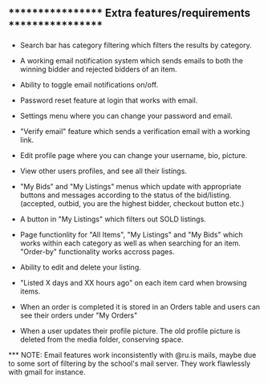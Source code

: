


**************** Extra features/requirements ****************
-------------------------------------------------------------

* Search bar has category filtering which filters the results by category.

* A working email notification system which sends emails to 
  both the winning bidder and rejected bidders of an item. 

* Ability to toggle email notifications on/off.

* Password reset feature at login that works with email.

* Settings menu where you can change your password and email.

* "Verify email" feature which sends a verification email with a working link.

* Edit profile page where you can change your username, bio, picture.

* View other users profiles, and see all their listings.

* "My Bids" and "My Listings" menus which update with appropriate buttons and 
  messages according to the status of the bid/listing.
  (accepted, outbid, you are the highest bidder, checkout button etc.)

* A button in "My Listings" which filters out SOLD listings.

* Page functionlity for "All Items", "My Listings" and "My Bids" which works 
  within each category as well as when searching for an item.
  "Order-by" functionality works accross pages.

* Ability to edit and delete your listing.

* "Listed X days and XX hours ago" on each item card when browsing items.

* When an order is completed it is stored in an Orders table and users can see their orders under "My Orders"

* When a user updates their profile picture. The old profile picture is deleted from the media folder, conserving space.

*** NOTE: Email features work inconsistently with @ru.is mails, maybe due to some sort of filtering by the school's mail server. They work flawlessly with gmail for instance.